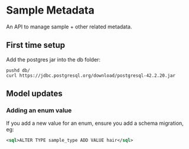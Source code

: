 # Sample Metadata

An API to manage sample + other related metadata.

## First time setup

Add the postgres jar into the db folder:

```
pushd db/
curl https://jdbc.postgresql.org/download/postgresql-42.2.20.jar
```

## Model updates

### Adding an enum value

If you add a new value for an enum, ensure you add a schema migration, eg:

```xml
<sql>ALTER TYPE sample_type ADD VALUE hair</sql>
```

